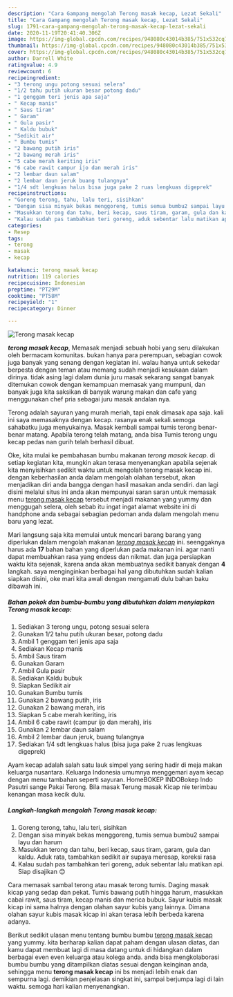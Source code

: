 ```yaml
---
description: "Cara Gampang mengolah Terong masak kecap, Lezat Sekali"
title: "Cara Gampang mengolah Terong masak kecap, Lezat Sekali"
slug: 1791-cara-gampang-mengolah-terong-masak-kecap-lezat-sekali
date: 2020-11-19T20:41:40.306Z
image: https://img-global.cpcdn.com/recipes/948080c43014b385/751x532cq70/terong-masak-kecap-foto-resep-utama.jpg
thumbnail: https://img-global.cpcdn.com/recipes/948080c43014b385/751x532cq70/terong-masak-kecap-foto-resep-utama.jpg
cover: https://img-global.cpcdn.com/recipes/948080c43014b385/751x532cq70/terong-masak-kecap-foto-resep-utama.jpg
author: Darrell White
ratingvalue: 4.9
reviewcount: 6
recipeingredient:
- "3 terong ungu potong sesuai selera"
- "1/2 tahu putih ukuran besar potong dadu"
- "1 genggam teri jenis apa saja"
- " Kecap manis"
- " Saus tiram"
- " Garam"
- " Gula pasir"
- " Kaldu bubuk"
- "Sedikit air"
- " Bumbu tumis"
- "2 bawang putih iris"
- "2 bawang merah iris"
- "5 cabe merah keriting iris"
- "6 cabe rawit campur ijo dan merah iris"
- "2 lembar daun salam"
- "2 lembar daun jeruk buang tulangnya"
- "1/4 sdt lengkuas halus bisa juga pake 2 ruas lengkuas digeprek"
recipeinstructions:
- "Goreng terong, tahu, lalu teri, sisihkan"
- "Dengan sisa minyak bekas menggoreng, tumis semua bumbu2 sampai layu dan harum"
- "Masukkan terong dan tahu, beri kecap, saus tiram, garam, gula dan kaldu. Aduk rata, tambahkan sedikit air supaya meresap, koreksi rasa"
- "Kalau sudah pas tambahkan teri goreng, aduk sebentar lalu matikan api. Siap disajikan 😊"
categories:
- Resep
tags:
- terong
- masak
- kecap

katakunci: terong masak kecap 
nutrition: 119 calories
recipecuisine: Indonesian
preptime: "PT29M"
cooktime: "PT58M"
recipeyield: "1"
recipecategory: Dinner

---
```



![Terong masak kecap](https://img-global.cpcdn.com/recipes/948080c43014b385/751x532cq70/terong-masak-kecap-foto-resep-utama.jpg)

<b><i>terong masak kecap</i></b>, Memasak menjadi sebuah hobi yang seru dilakukan oleh bermacam komunitas. bukan hanya para perempuan, sebagian cowok juga banyak yang senang dengan kegiatan ini. walau hanya untuk sekedar berpesta dengan teman atau memang sudah menjadi kesukaan dalam dirinya. tidak asing lagi dalam dunia juru masak sekarang sangat banyak ditemukan cowok dengan kemampuan memasak yang mumpuni, dan banyak juga kita saksikan di banyak warung makan dan cafe yang menggunakan chef pria sebagai juru masak andalan nya.

Terong adalah sayuran yang murah meriah, tapi enak dimasak apa saja. kali ini saya memasaknya dengan kecap. rasanya enak sekali.semoga sahabatku juga menyukainya. Masak kembali sampai tumis terong benar-benar matang. Apabila terong telah matang, anda bisa Tumis terong ungu kecap pedas nan gurih telah berhasil dibuat.

Oke, kita mulai ke pembahasan bumbu makanan <i>terong masak kecap</i>. di setiap kegiatan kita, mungkin akan terasa menyenangkan apabila sejenak kita menyisihkan sedikit waktu untuk mengolah terong masak kecap ini. dengan keberhasilan anda dalam mengolah olahan tersebut, akan menjadikan diri anda bangga dengan hasil masakan anda sendiri. dan lagi disini melalui situs ini anda akan mempunyai saran saran untuk memasak menu <u>terong masak kecap</u> tersebut menjadi makanan yang yummy dan menggugah selera, oleh sebab itu ingat ingat alamat website ini di handphone anda sebagai sebagian pedoman anda dalam mengolah menu baru yang lezat.


Mari langsung saja kita memulai untuk mencari barang barang yang diperlukan dalam mengolah makanan <u><i>terong masak kecap</i></u> ini. seenggaknya harus ada <b>17</b> bahan bahan yang diperlukan pada makanan ini. agar nanti dapat membuahkan rasa yang endess dan nikmat. dan juga persiapkan waktu kita sejenak, karena anda akan membuatnya sedikit banyak dengan <b>4</b> langkah. saya menginginkan berbagai hal yang dibutuhkan sudah kalian siapkan disini, oke mari kita awali dengan mengamati dulu bahan baku dibawah ini.

<!--inarticleads1-->

##### Bahan pokok dan bumbu-bumbu yang dibutuhkan dalam menyiapkan Terong masak kecap:

1. Sediakan 3 terong ungu, potong sesuai selera
1. Gunakan 1/2 tahu putih ukuran besar, potong dadu
1. Ambil 1 genggam teri jenis apa saja
1. Sediakan  Kecap manis
1. Ambil  Saus tiram
1. Gunakan  Garam
1. Ambil  Gula pasir
1. Sediakan  Kaldu bubuk
1. Siapkan Sedikit air
1. Gunakan  Bumbu tumis
1. Gunakan 2 bawang putih, iris
1. Gunakan 2 bawang merah, iris
1. Siapkan 5 cabe merah keriting, iris
1. Ambil 6 cabe rawit (campur ijo dan merah), iris
1. Gunakan 2 lembar daun salam
1. Ambil 2 lembar daun jeruk, buang tulangnya
1. Sediakan 1/4 sdt lengkuas halus (bisa juga pake 2 ruas lengkuas digeprek)


Ayam kecap adalah salah satu lauk simpel yang sering hadir di meja makan keluarga nusantara. Keluarga Indonesia umumnya menggemari ayam kecap dengan menu tambahan seperti sayuran. HomeBOKEP INDOBokep Indo Pasutri sange Pakai Terong. Bila masak Terung masak Kicap nie terimbau kenangan masa kecik dulu. 

<!--inarticleads2-->

##### Langkah-langkah mengolah Terong masak kecap:

1. Goreng terong, tahu, lalu teri, sisihkan
1. Dengan sisa minyak bekas menggoreng, tumis semua bumbu2 sampai layu dan harum
1. Masukkan terong dan tahu, beri kecap, saus tiram, garam, gula dan kaldu. Aduk rata, tambahkan sedikit air supaya meresap, koreksi rasa
1. Kalau sudah pas tambahkan teri goreng, aduk sebentar lalu matikan api. Siap disajikan 😊


Cara memasak sambal terong atau masak terong tumis. Daging masak kicap yang sedap dan pekat. Tumis bawang putih hingga harum, masukkan cabai rawit, saus tiram, kecap manis dan merica bubuk. Sayur kubis masak kicap ini sama halnya dengan olahan sayur kubis yang lainnya. Dimana olahan sayur kubis masak kicap ini akan terasa lebih berbeda karena adanya. 

Berikut sedikit ulasan menu tentang bumbu bumbu <u>terong masak kecap</u> yang yummy. kita berharap kalian dapat paham dengan ulasan diatas, dan kamu dapat membuat lagi di masa datang untuk di hidangkan dalam berbagai even even keluarga atau kolega anda. anda bisa mengkolaborasi bumbu bumbu yang ditampilkan diatas sesuai dengan keinginan anda, sehingga menu <b>terong masak kecap</b> ini bs menjadi lebih enak dan sempurna lagi. demikian penjelasan singkat ini, sampai berjumpa lagi di lain waktu. semoga hari kalian menyenangkan.
